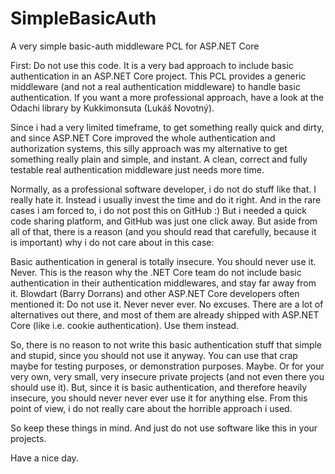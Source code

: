 # SimpleBasicAuth
A very simple basic-auth middleware PCL for ASP.NET Core

First: Do not use this code. It is a very bad approach to include basic authentication in an ASP.NET Core project. This PCL provides a generic middleware (and not a real authentication middleware) to handle basic authentication. If you want a more professional approach, have a look at the Odachi library by Kukkimonsuta (Lukáš Novotný).

Since i had a very limited timeframe, to get something really quick and dirty, and since ASP.NET Core improved the whole authentication and authorization systems, this silly approach was my alternative to get something really plain and simple, and instant. A clean, correct and fully testable real authentication middleware just needs more time.

Normally, as a professional software developer, i do not do stuff like that. I really hate it. Instead i usually invest the time and do it right. And in the rare cases i am forced to, i do not post this on GitHub :) But i needed a quick code sharing platform, and GitHub was just one click away. But aside from all of that, there is a reason (and you should read that carefully, because it is important) why i do not care about in this case:

Basic authentication in general is totally insecure. You should never use it. Never. This is the reason why the .NET Core team do not include basic authentication in their authentication middlewares, and stay far away from it. Blowdart (Barry Dorrans) and other ASP.NET Core developers often mentioned it: Do not use it. Never never ever. No excuses. There are a lot of alternatives out there, and most of them are already shipped with ASP.NET Core (like i.e. cookie authentication). Use them instead.

So, there is no reason to not write this basic authentication stuff that simple and stupid, since you should not use it anyway. You can use that crap maybe for testing purposes, or demonstration purposes. Maybe. Or for your very own, very small, very insecure private projects (and not even there you should use it). But, since it is basic authentication, and therefore heavily insecure, you should never never ever use it for anything else. From this point of view, i do not really care about the horrible approach i used.

So keep these things in mind. And just do not use software like this in your projects.

Have a nice day.
